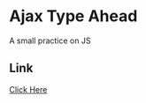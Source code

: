 <h1>Ajax Type Ahead</h1>
A small practice on JS
<h2>Link</h2>
<a href="https://hunterxnb.github.io/Ajax-Type-Ahead/">Click Here</a>
